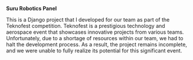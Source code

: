 **Suru Robotics Panel**

This is a Django project that I developed for our team as part of the Teknofest competition. Teknofest is a prestigious technology and aerospace event that showcases innovative projects from various teams. Unfortunately, due to a shortage of resources within our team, we had to halt the development process. As a result, the project remains incomplete, and we were unable to fully realize its potential for this significant event.
